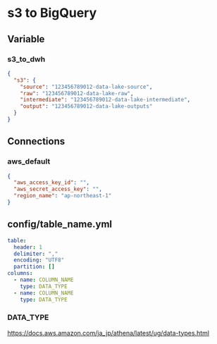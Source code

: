 # s3 to BigQuery

## Variable

### s3_to_dwh

```json
{
  "s3": {
    "source": "123456789012-data-lake-source",
    "raw": "123456789012-data-lake-raw",
    "intermediate": "123456789012-data-lake-intermediate",
    "output": "123456789012-data-lake-outputs"
  }
}
```

## Connections

### aws_default

```json
{
  "aws_access_key_id": "",
  "aws_secret_access_key": "",
  "region_name": "ap-northeast-1"
}
```


## config/table_name.yml

```yml
table:
  header: 1
  delimiter: ","
  encoding: "UTF8"
  partition: []
columns:
  - name: COLUMN_NAME
    type: DATA_TYPE
  - name: COLUMN_NAME
    type: DATA_TYPE
```

### DATA_TYPE

https://docs.aws.amazon.com/ja_jp/athena/latest/ug/data-types.html
